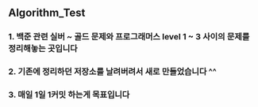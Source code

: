## Algorithm_Test
### 1. 백준 관련 실버 ~ 골드 문제와 프로그래머스 level 1 ~ 3 사이의 문제를 정리해놓는 곳입니다 
### 2. 기존에 정리하던 저장소를 날려버려서 새로 만들었습니다 ^^
### 3. 매일 1일 1커밋 하는게 목표입니다
